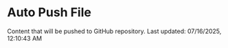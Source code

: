 # Auto Push File

Content that will be pushed to GitHub repository.
Last updated: 07/16/2025, 12:10:43 AM